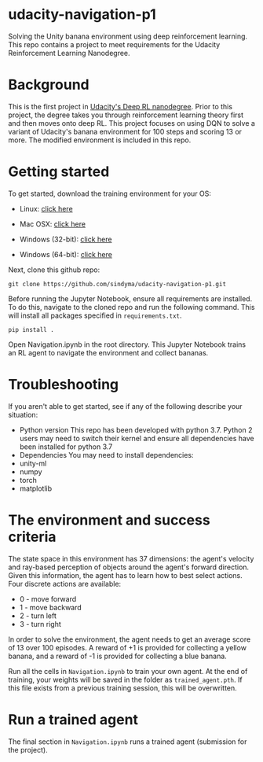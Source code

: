 # udacity-navigation-p1
Solving the Unity banana environment using deep reinforcement learning. This repo contains a project to meet requirements for the Udacity Reinforcement Learning Nanodegree.

# Background
This is the first project in [Udacity's Deep RL nanodegree](https://www.udacity.com/course/deep-reinforcement-learning-nanodegree--nd893). Prior to this project, the degree takes you through reinforcement learning theory first and then moves onto deep RL.  This project focuses on using DQN to solve a variant of Udacity's banana environment for 100 steps and scoring 13 or more. The modified environment is included in this repo.

# Getting started
To get started, download the training environment for your OS:

* Linux: [click here](https://s3-us-west-1.amazonaws.com/udacity-drlnd/P1/Banana/Banana_Linux.zip)

* Mac OSX: [click here](https://s3-us-west-1.amazonaws.com/udacity-drlnd/P1/Banana/Banana.app.zip)

* Windows (32-bit): [click here](https://s3-us-west-1.amazonaws.com/udacity-drlnd/P1/Banana/Banana_Windows_x86.zip)

* Windows (64-bit): [click here](https://s3-us-west-1.amazonaws.com/udacity-drlnd/P1/Banana/Banana_Windows_x86_64.zip)

Next, clone this github repo:

```git clone https://github.com/sindyma/udacity-navigation-p1.git```

Before running the Jupyter Notebook, ensure all requirements are installed. To do this, navigate to the cloned repo and run the following command. This will install all packages specified in `requirements.txt`.

```pip install .```

Open Navigation.ipynb in the root directory. This Jupyter Notebook trains an RL agent to navigate the environment and collect bananas.


# Troubleshooting
If you aren't able to get started, see if any of the following describe your situation:
* Python version
This repo has been developed with python 3.7. Python 2 users may need to switch their kernel and ensure all dependencies have been installed for python 3.7
* Dependencies
You may need to install dependencies:
* unity-ml
* numpy
* torch
* matplotlib

# The environment and success criteria
The state space in this environment has 37 dimensions: the agent's velocity and ray-based perception of objects around the agent's forward direction. Given this information, the agent has to learn how to best select actions. Four discrete actions are available: 
* 0 - move forward
* 1 - move backward
* 2 - turn left
* 3 - turn right

In order to solve the environment, the agent needs to get an average score of 13 over 100 episodes. A reward of +1 is provided for collecting a yellow banana, and a reward of -1 is provided for collecting a blue banana.  

Run all the cells in `Navigation.ipynb` to train your own agent. At the end of training, your weights will be saved in the folder as `trained_agent.pth`. If this file exists from a previous training session, this will be overwritten.

# Run a trained agent
The final section in `Navigation.ipynb` runs a trained agent (submission for the project).

